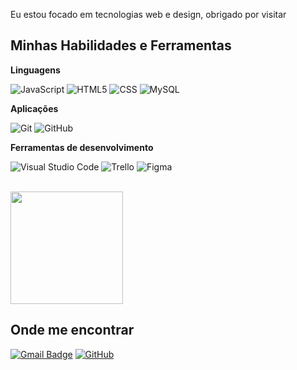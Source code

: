 Eu estou focado em tecnologias web e design, obrigado por visitar

## Minhas Habilidades e Ferramentas

**Linguagens**

![JavaScript](https://img.shields.io/badge/-JavaScript-333333?style=flat&logo=javascript)
![HTML5](https://img.shields.io/badge/-HTML5-333333?style=flat&logo=HTML5)
![CSS](https://img.shields.io/badge/-CSS-333333?style=flat&logo=CSS3&logoColor=1572B6)
![MySQL](https://img.shields.io/badge/-MySQL-333333?style=flat&logo=mysql)

**Aplicações**

![Git](https://img.shields.io/badge/-Git-333333?style=flat&logo=git)
![GitHub](https://img.shields.io/badge/-GitHub-333333?style=flat&logo=github)

**Ferramentas de desenvolvimento**

![Visual Studio Code](https://img.shields.io/badge/-Visual%20Studio%20Code-333333?style=flat&logo=visual-studio-code&logoColor=007ACC)
![Trello](https://img.shields.io/badge/-Trello-333333?style=flat&logo=trello&logoColor=007ACC)
![Figma](https://img.shields.io/badge/-Figma-333333?style=flat&logo=figma&logoColor=007ACC)

<br/>

<a href="https://github.com/azzynovais" title="Perfil do Azzy">
  <img height="180em" src="https://github-readme-stats.vercel.app/api?username=azzynovais&theme=dracula&show_icons=true" />
</a>

## Onde me encontrar
[![Gmail Badge](https://img.shields.io/badge/-floatingfloatskies@protonmail.com-006bed?style=flat-square&logo=Gmail&logoColor=white&link=mailto:floatingfloatskies@protonmail.com)](mailto:floatingloatskies@protonmail.com)
[![GitHub](https://img.shields.io/github/followers/azzynovais?label=follow&style=social)](https://github.com/azzynovais)
